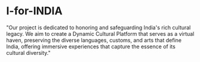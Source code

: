 # I-for-INDIA
"Our project is dedicated to honoring and safeguarding India's rich cultural legacy. We aim to create a Dynamic Cultural Platform that serves as a virtual haven, preserving the diverse languages, customs, and arts that define India, offering immersive experiences that capture the essence of its cultural diversity."
